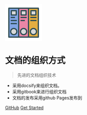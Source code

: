 ![logo](img/doc-logo.svg)

# 文档的组织方式

> 先进的文档组织技术

* 采用docsify来组织文档。
* 采用gitbook来进行组织文档
* 文档的发布采用github Pages发布到

[GitHub](https://github.com/FallenGodCoder/)
[Get Started](#quick-start)